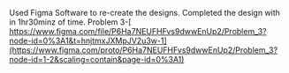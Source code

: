 Used Figma Software to re-create the designs. Completed the design with in 1hr30minz of time.
           Problem 3-[ https://www.figma.com/file/P6Ha7NEUFHFvs9dwwEnUp2/Problem_3?node-id=0%3A1&t=hnjtmxJXMpJV2u3w-1](https://www.figma.com/proto/P6Ha7NEUFHFvs9dwwEnUp2/Problem_3?node-id=1-2&scaling=contain&page-id=0%3A1)
